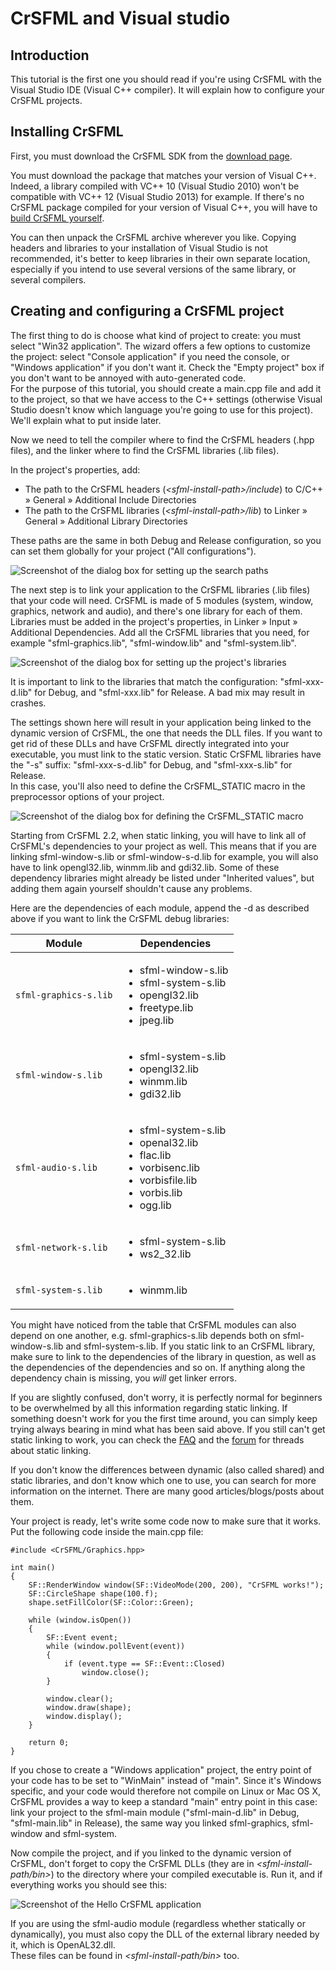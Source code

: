 # CrSFML and Visual studio

## Introduction

This tutorial is the first one you should read if you're using CrSFML with the Visual Studio IDE (Visual C++ compiler). It will explain how to configure your CrSFML projects. 

## Installing CrSFML

First, you must download the CrSFML SDK from the [download page](../../download.html "Go to the download page"). 

You must download the package that matches your version of Visual C++. Indeed, a library compiled with VC++ 10 (Visual Studio 2010) won't be compatible with VC++ 12 (Visual Studio 2013) for example. If there's no CrSFML package compiled for your version of Visual C++, you will have to [build CrSFML yourself](compile-with-cmake.md "How to compile CrSFML"). 

You can then unpack the CrSFML archive wherever you like. Copying headers and libraries to your installation of Visual Studio is not recommended, it's better to keep libraries in their own separate location, especially if you intend to use several versions of the same library, or several compilers. 

## Creating and configuring a CrSFML project

The first thing to do is choose what kind of project to create: you must select "Win32 application". The wizard offers a few options to customize the project: select "Console application" if you need the console, or "Windows application" if you don't want it. Check the "Empty project" box if you don't want to be annoyed with auto-generated code.  
For the purpose of this tutorial, you should create a main.cpp file and add it to the project, so that we have access to the C++ settings (otherwise Visual Studio doesn't know which language you're going to use for this project). We'll explain what to put inside later. 

Now we need to tell the compiler where to find the CrSFML headers (.hpp files), and the linker where to find the CrSFML libraries (.lib files). 

In the project's properties, add: 

  * The path to the CrSFML headers (*&lt;sfml-install-path&gt;/include*) to C/C++ » General » Additional Include Directories
  * The path to the CrSFML libraries (*&lt;sfml-install-path&gt;/lib*) to Linker » General » Additional Library Directories

These paths are the same in both Debug and Release configuration, so you can set them globally for your project ("All configurations"). 

![Screenshot of the dialog box for setting up the search paths](images/start-vc-paths.png)

The next step is to link your application to the CrSFML libraries (.lib files) that your code will need. CrSFML is made of 5 modules (system, window, graphics, network and audio), and there's one library for each of them.  
Libraries must be added in the project's properties, in Linker » Input » Additional Dependencies. Add all the CrSFML libraries that you need, for example "sfml-graphics.lib", "sfml-window.lib" and "sfml-system.lib". 

![Screenshot of the dialog box for setting up the project's libraries](images/start-vc-link-libs.png)

It is important to link to the libraries that match the configuration: "sfml-xxx-d.lib" for Debug, and "sfml-xxx.lib" for Release. A bad mix may result in crashes. 

The settings shown here will result in your application being linked to the dynamic version of CrSFML, the one that needs the DLL files. If you want to get rid of these DLLs and have CrSFML directly integrated into your executable, you must link to the static version. Static CrSFML libraries have the "-s" suffix: "sfml-xxx-s-d.lib" for Debug, and "sfml-xxx-s.lib" for Release.  
In this case, you'll also need to define the CrSFML_STATIC macro in the preprocessor options of your project. 

![Screenshot of the dialog box for defining the CrSFML_STATIC macro](images/start-vc-static.png)

Starting from CrSFML 2.2, when static linking, you will have to link all of CrSFML's dependencies to your project as well. This means that if you are linking sfml-window-s.lib or sfml-window-s-d.lib for example, you will also have to link opengl32.lib, winmm.lib and gdi32.lib. Some of these dependency libraries might already be listed under "Inherited values", but adding them again yourself shouldn't cause any problems. 

Here are the dependencies of each module, append the -d as described above if you want to link the CrSFML debug libraries:   

<table>
    <thead>
        <tr>
            <th>Module</th>
            <th>Dependencies</th>
        </tr>
    </thead>
    <tbody>
        <tr>
            <td><code>sfml-graphics-s.lib</code></td>
            <td><ul>
                <li>sfml-window-s.lib</li>
                <li>sfml-system-s.lib</li>
                <li>opengl32.lib</li>
                <li>freetype.lib</li>
                <li>jpeg.lib</li>
            </ul></td>
        </tr>
        <tr>
            <td><code>sfml-window-s.lib</code></td>
            <td><ul>
                <li>sfml-system-s.lib</li>
                <li>opengl32.lib</li>
                <li>winmm.lib</li>
                <li>gdi32.lib</li>
            </ul></td>
        </tr>
        <tr>
            <td><code>sfml-audio-s.lib</code></td>
            <td><ul>
                <li>sfml-system-s.lib</li>
                <li>openal32.lib</li>
                <li>flac.lib</li>
                <li>vorbisenc.lib</li>
                <li>vorbisfile.lib</li>
                <li>vorbis.lib</li>
                <li>ogg.lib</li>
            </ul></td>
        </tr>
        <tr>
            <td><code>sfml-network-s.lib</code></td>
            <td><ul>
                <li>sfml-system-s.lib</li>
                <li>ws2_32.lib</li>
            </ul></td>
        </tr>
        <tr>
            <td><code>sfml-system-s.lib</code></td>
            <td><ul>
                <li>winmm.lib</li>
            </ul></td>
        </tr>
    </tbody>
</table>

You might have noticed from the table that CrSFML modules can also depend on one another, e.g. sfml-graphics-s.lib depends both on sfml-window-s.lib and sfml-system-s.lib. If you static link to an CrSFML library, make sure to link to the dependencies of the library in question, as well as the dependencies of the dependencies and so on. If anything along the dependency chain is missing, you *will* get linker errors. 

If you are slightly confused, don't worry, it is perfectly normal for beginners to be overwhelmed by all this information regarding static linking. If something doesn't work for you the first time around, you can simply keep trying always bearing in mind what has been said above. If you still can't get static linking to work, you can check the [FAQ](../../faq.php#build-link-static "Go to the FAQ page") and the [forum](http://en.sfml-dev.org/forums/index.php?board=4.0 "Go to the general help forum") for threads about static linking. 

If you don't know the differences between dynamic (also called shared) and static libraries, and don't know which one to use, you can search for more information on the internet. There are many good articles/blogs/posts about them. 

Your project is ready, let's write some code now to make sure that it works. Put the following code inside the main.cpp file: 

```
#include <CrSFML/Graphics.hpp>

int main()
{
    SF::RenderWindow window(SF::VideoMode(200, 200), "CrSFML works!");
    SF::CircleShape shape(100.f);
    shape.setFillColor(SF::Color::Green);

    while (window.isOpen())
    {
        SF::Event event;
        while (window.pollEvent(event))
        {
            if (event.type == SF::Event::Closed)
                window.close();
        }

        window.clear();
        window.draw(shape);
        window.display();
    }

    return 0;
}
```

If you chose to create a "Windows application" project, the entry point of your code has to be set to "WinMain" instead of "main". Since it's Windows specific, and your code would therefore not compile on Linux or Mac OS X, CrSFML provides a way to keep a standard "main" entry point in this case: link your project to the sfml-main module ("sfml-main-d.lib" in Debug, "sfml-main.lib" in Release), the same way you linked sfml-graphics, sfml-window and sfml-system. 

Now compile the project, and if you linked to the dynamic version of CrSFML, don't forget to copy the CrSFML DLLs (they are in *&lt;sfml-install-path/bin&gt;*) to the directory where your compiled executable is. Run it, and if everything works you should see this: 

![Screenshot of the Hello CrSFML application](images/start-vc-app.png)

If you are using the sfml-audio module (regardless whether statically or dynamically), you must also copy the DLL of the external library needed by it, which is OpenAL32.dll.  
These files can be found in *&lt;sfml-install-path/bin&gt;* too. 
